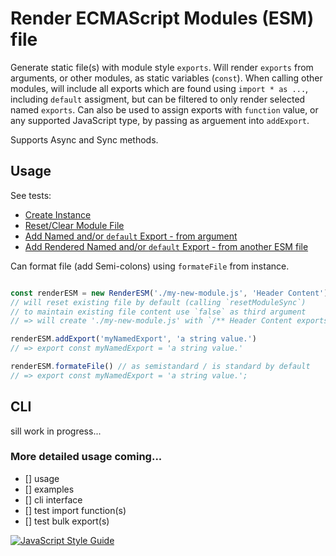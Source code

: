 
# Render ECMAScript Modules (ESM) file

Generate static file(s) with module style `exports`. Will render `exports` from arguments, or other modules, as static variables (`const`). When calling other modules, will include all exports which are found using `import * as ...`, including `default` assigment, but can be filtered to only render selected named `exports`. Can also be used to assign exports with `function` value, or any supported JavaScript type, by passing as arguement into `addExport`.

Supports Async and Sync methods.

## Usage

See tests:

- [Create Instance](test/1.constructor.spec.js)
- [Reset/Clear Module File](test/shared/resetModule.shared.js)
- [Add Named and/or `default` Export - from argument](test/shared/addExport.shared.js)
- [Add Rendered Named and/or `default` Export - from another ESM file](test/7.addRenderedExport.spec.js)

Can format file (add Semi-colons) using `formateFile` from instance.
```js

const renderESM = new RenderESM('./my-new-module.js', 'Header Content') 
// will reset existing file by default (calling `resetModuleSync`)
// to maintain existing file content use `false` as third argument
// => will create './my-new-module.js' with `/** Header Content exports as es6 module */` as first line.

renderESM.addExport('myNamedExport', 'a string value.')
// => export const myNamedExport = 'a string value.'

renderESM.formateFile() // as semistandard / is standard by default
// => export const myNamedExport = 'a string value.';


```

## CLI

sill work in progress...




### More detailed usage coming...



- [] usage
- [] examples
- [] cli interface
- [] test import function(s)
- [] test bulk export(s)


[![JavaScript Style Guide](https://cdn.rawgit.com/standard/standard/master/badge.svg)](https://github.com/standard/standard)

